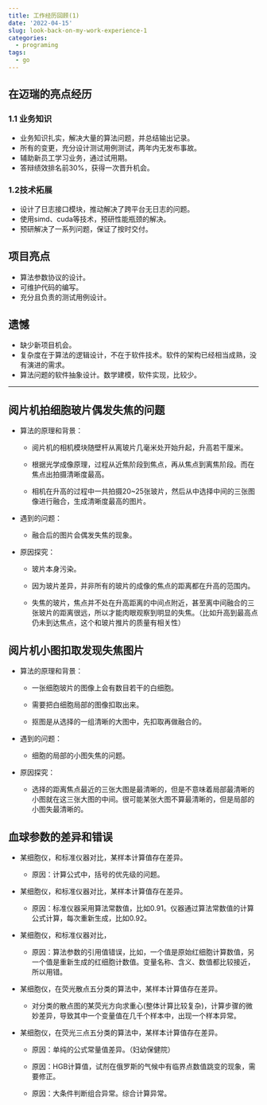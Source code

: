 ```yaml
---
title: 工作经历回顾(1)
date: '2022-04-15'
slug: look-back-on-my-work-experience-1
categories:
  - programing
tags:
  - go
---
```


## 在迈瑞的亮点经历

### 1.1 业务知识

- 业务知识扎实，解决大量的算法问题，并总结输出记录。
- 所有的变更，充分设计测试用例测试，两年内无发布事故。
- 辅助新员工学习业务，通过试用期。
- 答辩绩效排名前30%，获得一次晋升机会。

### 1.2技术拓展

- 设计了日志接口模块，推动解决了跨平台无日志的问题。
- 使用simd、cuda等技术，预研性能瓶颈的解决。
- 预研解决了一系列问题，保证了按时交付。



## 项目亮点

- 算法参数协议的设计。
- 可维护代码的编写。
- 充分且负责的测试用例设计。

## 遗憾

- 缺少新项目机会。
- 复杂度在于算法的逻辑设计，不在于软件技术。软件的架构已经相当成熟，没有演进的需求。
- 算法问题的软件抽象设计。数学建模，软件实现，比较少。


---
## 阅片机拍细胞玻片偶发失焦的问题

-   算法的原理和背景：
    
    -   阅片机的相机模块随壁杆从离玻片几毫米处开始升起，升高若干厘米。
        
    -   根据光学成像原理，过程从近焦阶段到焦点，再从焦点到离焦阶段。而在焦点出拍摄清晰度最高。
        
    -   相机在升高的过程中一共拍摄20~25张玻片，然后从中选择中间的三张图像进行融合，生成清晰度最高的图片。
        
-   遇到的问题：
    
    -   融合后的图片会偶发失焦的现象。
        
-   原因探究：
    
    -   玻片本身污染。
        
    -   因为玻片差异，并非所有的玻片的成像的焦点的距离都在升高的范围内。
        
    -   失焦的玻片，焦点并不处在升高距离的中间点附近，甚至离中间融合的三张玻片的距离很远，所以才能肉眼观察到明显的失焦。（比如升高到最高点仍未到达焦点，这个和玻片推片的质量有相关性）
        

## 阅片机小图扣取发现失焦图片

-   算法的原理和背景：
    
    -   一张细胞玻片的图像上会有数目若干的白细胞。
        
    -   需要把白细胞局部的图像扣取出来。
        
    -   抠图是从选择的一组清晰的大图中，先扣取再做融合的。
        
-   遇到的问题：
    
    -   细胞的局部的小图失焦的问题。
        
-   原因探究：
    
    -   选择的距离焦点最近的三张大图是最清晰的，但是不意味着局部最清晰的小图就在这三张大图的中间。很可能某张大图不算最清晰的，但是局部的小图失最清晰的。
        

## 血球参数的差异和错误

-   某细胞仪，和标准仪器对比，某样本计算值存在差异。
    
    -   原因：计算公式中，括号的优先级的问题。
        
-   某细胞仪，和标准仪器对比，某样本计算值存在差异。
    
    -   原因：标准仪器采用算法常数值，比如0.91。仪器通过算法常数值的计算公式计算，每次重新生成，比如0.92。
        
-   某细胞仪，和标准仪器对比，
    
    -   原因：算法参数的引用值错误，比如，一个值是原始红细胞计算数值，另一个值是重新生成的红细胞计数值。变量名称、含义、数值都比较接近，所以用错。
        
-   某细胞仪，在荧光散点五分类的算法中，某样本计算值存在差异。
    
    -   对分类的散点图的某荧光方向求重心(整体计算比较复杂)，计算步骤的微妙差异，导致其中一个变量值在几千个样本中，出现一个样本异常。
        
-   某细胞仪，在荧光三点五分类的算法中，某样本计算值存在差异。
    
    -   原因：单纯的公式常量值差异。（妇幼保健院）
        
    -   原因：HGB计算值，试剂在俄罗斯的气候中有临界点数值跳变的现象，需要修正。
        
    -   原因：大条件判断组合异常。综合计算异常。
